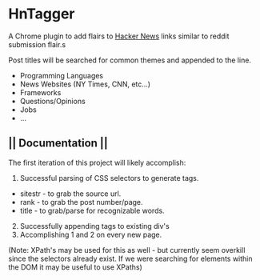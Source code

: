 # HnTagger

A Chrome plugin to add flairs to [Hacker News](http://www.hackernews.org/) 
links similar to reddit submission flair.s

Post titles will be searched for common themes and appended to the line.
* Programming Languages 
* News Websites (NY Times, CNN, etc...)
* Frameworks 
* Questions/Opinions 
* Jobs
* ...

## || Documentation ||
The first iteration of this project will likely accomplish:

1. Successful parsing of CSS selectors to generate tags.
 - sitestr - to grab the source url.
 - rank  - to grab the post number/page.
 - title - to grab/parse for recognizable words.
2. Successfully appending tags to existing div's
3. Accomplishing 1 and 2 on every new page.

(Note: XPath's may be used for this as well - but currently seem overkill since
the selectors already exist.  If we were searching for elements within the DOM
it may be useful to use XPaths)
